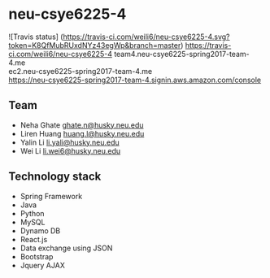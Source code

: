# neu-csye6225-4
![Travis status] (https://travis-ci.com/weili6/neu-csye6225-4.svg?token=K8QfMubRUxdNYz43egWp&branch=master)  https://travis-ci.com/weili6/neu-csye6225-4
team4.neu-csye6225-spring2017-team-4.me  
ec2.neu-csye6225-spring2017-team-4.me  
https://neu-csye6225-spring2017-team-4.signin.aws.amazon.com/console  
## Team
- Neha Ghate ghate.n@husky.neu.edu
- Liren Huang huang.l@husky.neu.edu
- Yalin Li li.yali@husky.neu.edu
- Wei Li li.wei6@husky.neu.edu


## Technology stack

- Spring Framework
- Java
- Python
- MySQL
- Dynamo DB
- React.js
- Data exchange using JSON
- Bootstrap
- Jquery AJAX
